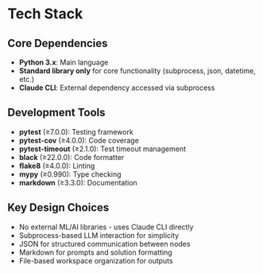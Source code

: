 # Tech Stack

## Core Dependencies
- **Python 3.x**: Main language
- **Standard library only** for core functionality (subprocess, json, datetime, etc.)
- **Claude CLI**: External dependency accessed via subprocess

## Development Tools
- **pytest** (≥7.0.0): Testing framework
- **pytest-cov** (≥4.0.0): Code coverage
- **pytest-timeout** (≥2.1.0): Test timeout management
- **black** (≥22.0.0): Code formatter
- **flake8** (≥4.0.0): Linting
- **mypy** (≥0.990): Type checking
- **markdown** (≥3.3.0): Documentation

## Key Design Choices
- No external ML/AI libraries - uses Claude CLI directly
- Subprocess-based LLM interaction for simplicity
- JSON for structured communication between nodes
- Markdown for prompts and solution formatting
- File-based workspace organization for outputs